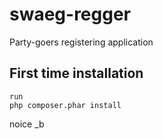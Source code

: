 swaeg-regger
============

Party-goers registering application

## First time installation
	run
	php composer.phar install

noice _b
